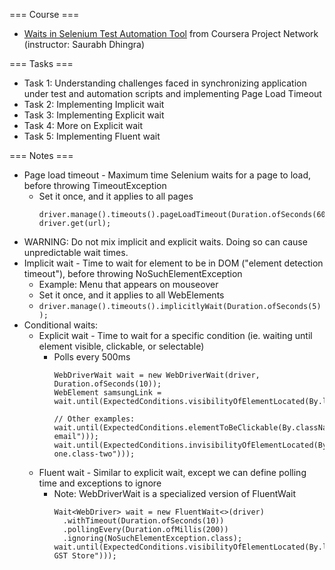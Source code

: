 === Course ===
- [Waits in Selenium Test Automation Tool](https://www.coursera.org/projects/waits-in-selenium-test-automation-tool) from Coursera Project Network (instructor: Saurabh Dhingra)

=== Tasks ===
- Task 1: Understanding challenges faced in synchronizing application under test and automation scripts and implementing Page Load Timeout
- Task 2: Implementing Implicit wait
- Task 3: Implementing Explicit wait
- Task 4: More on Explicit wait
- Task 5: Implementing Fluent wait

=== Notes ===
- Page load timeout - Maximum time Selenium waits for a page to load, before throwing TimeoutException
  - Set it once, and it applies to all pages
    ```
    driver.manage().timeouts().pageLoadTimeout(Duration.ofSeconds(60));
    driver.get(url);
    ```
- WARNING: Do not mix implicit and explicit waits. Doing so can cause unpredictable wait times.
- Implicit wait - Time to wait for element to be in DOM ("element detection timeout"), before throwing NoSuchElementException
  - Example: Menu that appears on mouseover
  - Set it once, and it applies to all WebElements
  - `driver.manage().timeouts().implicitlyWait(Duration.ofSeconds(5));`
- Conditional waits:
  - Explicit wait - Time to wait for a specific condition  (ie. waiting until element visible, clickable, or selectable)
    - Polls every 500ms
      ```
      WebDriverWait wait = new WebDriverWait(driver, Duration.ofSeconds(10));
      WebElement samsungLink = wait.until(ExpectedConditions.visibilityOfElementLocated(By.linkText("Samsung")));

      // Other examples:
      wait.until(ExpectedConditions.elementToBeClickable(By.className("contact-email")));
      wait.until(ExpectedConditions.invisibilityOfElementLocated(By.cssSelector("div.class-one.class-two")));
      ```
  - Fluent wait - Similar to explicit wait, except we can define polling time and exceptions to ignore
    - Note: WebDriverWait is a specialized version of FluentWait
      ```
      Wait<WebDriver> wait = new FluentWait<>(driver)
        .withTimeout(Duration.ofSeconds(10))
        .pollingEvery(Duration.ofMillis(200))
        .ignoring(NoSuchElementException.class);
      wait.until(ExpectedConditions.visibilityOfElementLocated(By.linkText("Electronics GST Store")));
      ```